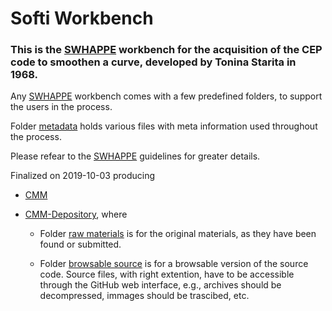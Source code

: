 # Softi Workbench

### This is the [SWHAPPE](https://github.com/Unipisa/SWHAPPE) workbench for the acquisition of the CEP code to smoothen a curve, developed  by Tonina Starita in 1968. 

Any [SWHAPPE](https://github.com/Unipisa/SWHAPPE) workbench comes with a few predefined folders, to support the users in the process. 

Folder [metadata](/.metadata) holds various files with meta information used throughout the process. 

Please refear to the [SWHAPPE](https://github.com/Unipisa/SWHAPPE) guidelines for greater details.

Finalized on 2019-10-03 producing

* [CMM](https://github.com/Unipisa/Softi)

* [CMM-Depository](https://github.com/Unipisa/Softi-Depository), where

  + Folder [raw materials](https://github.com/Unipisa/Softi-Depository/tree/master/raw_materials) is for the original materials, as they have been found or submitted.

  + Folder [browsable source](https://github.com/Unipisa/Softi-Depository/tree/master/browsable_source) is for a browsable version of the source code. Source files, with right extention, have to be accessible through the GitHub web interface, e.g., archives should be decompressed, immages should be trascibed, etc.
